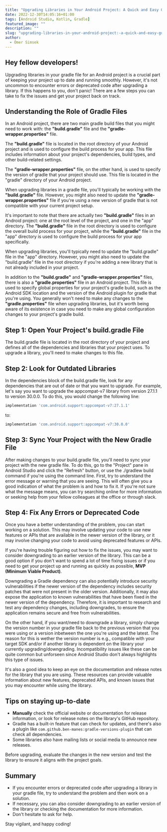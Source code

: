 ```yaml
---
title: "Upgrading Libraries in Your Android Project: A Quick and Easy Guide"
date: 2022-12-30T14:05:16+01:00
tags: [Android Studio, Kotlin, Gradle]
featured_image: ""
description: ""
slug: "upgrading-libraries-in-your-android-project:-a-quick-and-easy-guide"
author:
  - Ömer Simsek
---
```


## Hey fellow developers!

Upgrading libraries in your gradle file for an Android project is a crucial part of keeping your project up to date and running smoothly.
However, it's not uncommon to encounter errors or deprecated code after upgrading a library. If this happens to you, don't panic!
There are a few steps you can take to fix the issues and get your project back on track.

## Understanding the Role of Gradle Files

In an Android project, there are two main gradle build files that you might need to work with: the **"build.gradle"** file and the **"gradle-wrapper.properties"** file.

The **"build.gradle"** file is located in the root directory of your Android project and is used to configure the build process for your app.
This file includes information about your project's dependencies, build types, and other build-related settings.

The **"gradle-wrapper.properties"** file, on the other hand, is used to specify the version of gradle that your project should use.
This file is located in the "gradle" directory of your Android project.

When upgrading libraries in a gradle file, you'll typically be working with the **"build.gradle"** file.
However, you might also need to update the **"gradle-wrapper.properties"** file if you're using a new version of gradle that is not compatible with your current project setup.

It's important to note that there are actually two **"build.gradle"** files in an Android project: one at the root level of the project, and one in the "app" directory.
The **"build.gradle"** file in the root directory is used to configure the overall build process for your project, while the **"build.gradle"** file in the "app" directory is used to configure the build process for your app specifically.

When upgrading libraries, you'll typically need to update the "build.gradle" file in the "app" directory.
However, you might also need to update the "build.gradle" file in the root directory if you're adding a new library that is not already included in your project.

In addition to the **"build.gradle"** and **"gradle-wrapper.properties"** files, there is also a **"gradle.properties"** file in an Android project.
This file is used to specify global properties for your project's gradle build, such as the Android SDK location and the version of the Android plugin for gradle that you're using.
You generally won't need to make any changes to the **"gradle.properties"** file when upgrading libraries, but it's worth being aware of its existence in case you need to make any global configuration changes to your project's gradle build.

## Step 1: Open Your Project's build.gradle File

The build.gradle file is located in the root directory of your project and defines all of the dependencies and libraries that your project uses.
To upgrade a library, you'll need to make changes to this file.

## Step 2: Look for Outdated Libraries

In the dependencies block of the build.gradle file, look for any dependencies that are out of date or that you want to upgrade.
For example, let's say you want to upgrade the appcompat-v7 library from version 27.1.1 to version 30.0.0.
To do this, you would change the following line:

```gradle
implementation 'com.android.support:appcompat-v7:27.1.1'
```

to:

```gradle
implementation 'com.android.support:appcompat-v7:30.0.0'
```

## Step 3: Sync Your Project with the New Gradle File

After making changes to your build.gradle file, you'll need to sync your project with the new gradle file.
To do this, go to the "Project" pane in Android Studio and click the "Refresh" button, or use the ./gradlew build command if you're using the command line.
First, try to understand the error message or warning that you are seeing.
This will often give you a good indication of what the problem is and how to fix it.
If you're not sure what the message means, you can try searching online for more information or seeking help from your fellow colleagues at the office or through slack.

## Step 4: Fix Any Errors or Deprecated Code

Once you have a better understanding of the problem, you can start working on a solution.
This may involve updating your code to use new features or APIs that are available in the newer version of the library, or it may involve changing your code to avoid using deprecated features or APIs.

If you're having trouble figuring out how to fix the issues, you may want to consider downgrading to an earlier version of the library.
This can be a good option if you don't want to spend a lot of time fixing issues or if you need to get your project up and running as quickly as possible, **MVP (Minimum Viable Product)**.

Downgrading a Gradle dependency can also potentially introduce security vulnerabilities if the newer version of the dependency includes security patches that were not present in the older version.
Additionally, it may also expose the application to known vulnerabilities that have been fixed in the newer version of the dependency.
Therefore, it is important to research and test any dependency changes, including downgrades, to ensure the application remains secure and free from vulnerabilities.

On the other hand, if you want/need to downgrade a library, simply change the version number in your gradle file back to the previous version that you were using or a version inbetween the one you're using and the latest.
The reason for this is wether the version number is e.g., compatible with your target SDK and/or if another library is dependent on the library your currently upgrading/downgrading.
Incompatibility issues like these can be quite common but unforseen since Android Studio don't always highlights this type of issues.

It's also a good idea to keep an eye on the documentation and release notes for the library that you are using.
These resources can provide valuable information about new features, deprecated APIs, and known issues that you may encounter while using the library.

## Tips on staying up-to-date

- **Manually** check the official website or documentation for release information, or look for release notes on the library's GitHub repository.
- Gradle has a built-in feature that can check for updates, and there's also a plugin like `com.github.ben-manes:gradle-versions-plugin` that can check all dependencies.
- Some libraries also have mailing lists or social media to announce new releases.

Before upgrading, evaluate the changes in the new version and test the library to ensure it aligns with the project goals.

## Summary

- If you encounter errors or deprecated code after upgrading a library in your gradle file, try to understand the problem and then work on a solution.
- If necessary, you can also consider downgrading to an earlier version of the library or checking the documentation for more information.
- Don't hesitate to ask for help.

Stay vigilant, and happy coding!
